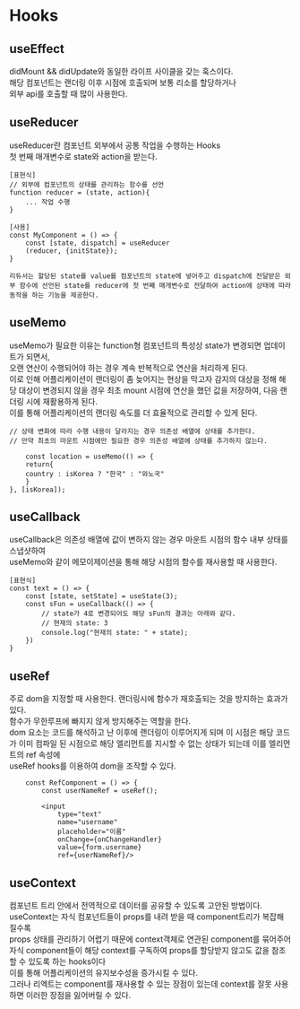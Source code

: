 # Hooks

## useEffect
<p>
    didMount && didUpdate와 동일한 라이프 사이클을 갖는 훅스이다.</br>
    해당 컴포넌트는 랜더링 이후 시점에 호출되며 보통 리소를 할당하거나 </br>
    외부 api를 호출할 때 많이 사용한다.
</p>

## useReducer
<p>
    useReducer란 컴포넌트 외부에서 공통 작업을 수행하는 Hooks </br>
    첫 번째 매개변수로 state와 action을 받는다.

    
    [표현식]
    // 외부에 컴포넌트의 상태를 관리하는 함수를 선언
    function reducer = (state, action){
        ... 작업 수행
    }

    [사용]
    const MyComponent = () => {
        const [state, dispatch] = useReducer
        (reducer, {initState});
    }

    리듀서는 할당된 state를 value를 컴포넌트의 state에 넣어주고 dispatch에 전달받은 외부 함수에 선언된 state를 reducer에 첫 번째 매개변수로 전달하여 action에 상태에 따라 동작을 하는 기능을 제공한다.
</p>

## useMemo
<p>
    useMemo가 필요한 이유는 function형 컴포넌트의 특성상 state가 변경되면 업데이트가 되면서, </br>
    오랜 연산이 수행되어야 하는 경우 계속 반복적으로 연산을 처리하게 된다.</br>
    이로 인해 어플리케이션이 랜더링이 좀 늦어지는 현상을 막고자 감지의 대상을 정해 해당 대상이 변경되지 않을 경우 최초 mount 시점에 연산을 했던 값을 저장하여, 다음 랜더링 시에 재활용하게 된다. </br>
    이를 통해 어플리케이션의 랜더링 속도를 더 효율적으로 관리할 수 있게 된다.

    // 상태 변화에 따라 수행 내용이 달라지는 경우 의존성 배열에 상태를 추가한다.
    // 만약 최초의 마운트 시점에만 필요한 경우 의존성 배열에 상태를 추가하지 않는다.

        const location = useMemo(() => {
        return{
        country : isKorea ? "한국" : "와노국"
        }
    }, [isKorea]);
       
</p>

## useCallback
<p>
    useCallback은 의존성 배열에 값이 변하지 않는 경우 마운트 시점의 함수 내부 상태를 스냅샷하여</br>
    useMemo와 같이 메모이제이션을 통해 해당 시점의 함수를 재사용할 때 사용한다.</br>

    [표현식]
    const text = () => {
        const [state, setState] = useState(3);
        const sFun = useCallback(() => {
            // state가 4로 변경되어도 해당 sFun의 결과는 아래와 같다.
            // 현재의 state: 3
            console.log("현재의 state: " + state);
        })
    }
     
</p>

## useRef
<p>
    주로 dom을 지정할 때 사용한다. 랜더링시에 함수가 재호출되는 것을 방지하는 효과가 있다.</br>
    함수가 무한루프에 빠지지 않게 방지해주는 역할을 한다.</br>
    dom 요소는 코드를 해석하고 난 이후에 랜더링이 이루어지게 되며 이 시점은 해당 코드가 이미 컴파일 된 시점으로 해당 엘리먼트를 지시할 수 없는 상태가 되는데 이를 엘리먼트의 ref 속성에 </br>
    useRef hooks를 이용하여 dom을 조작할 수 있다.
 
        const RefComponent = () => {
            const userNameRef = useRef();

            <input
                type="text"
                name="username"
                placeholder="이름"
                onChange={onChangeHandler}
                value={form.username}
                ref={userNameRef}/>
</p>

## useContext

컴포넌트 트리 안에서 전역적으로 데이터를 공유할 수 있도록 고안된 방법이다.</br>
    useContext는 자식 컴포넌트들이 props를 내려 받을 때 component트리가 복잡해 질수록</br>
    props 상태를 관리하기 어렵기 때문에 context객체로 연관된 component를 묶어주어</br>
    자식 component들이 해당 context를 구독하여 props를 할당받지 않고도 값을 참조할 수 있도록 하는 hooks이다</br>
    이를 통해 어플리케이션의 유지보수성을 증가시킬 수 있다.</br>
    그러나 리엑트는 component를 재사용할 수 있는 장점이 있는데 context를 잘못 사용하면 이러한 장점을 잃어버릴 수 있다.